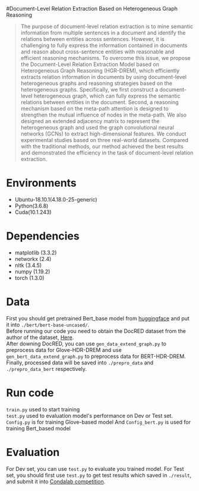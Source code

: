 #Document-Level Relation Extraction Based on Heterogeneous Graph Reasoning
>The purpose of document-level relation extraction is to mine semantic information from multiple sentences in a document and identify the relations between entities across sentences. However, it is challenging to fully express the information contained in documents and reason about cross-sentence entities with reasonable and efficient reasoning mechanisms. To overcome this issue, we propose the Document-Level Relation Extraction Model based on Heterogeneous Graph Reasoning (HGR-DREM), which efficiently extracts relation information in documents by using document-level heterogeneous graphs and reasoning strategies based on the heterogeneous graphs. Specifically, we first construct a document-level heterogeneous graph, which can fully express the semantic relations between entities in the document. Second, a reasoning mechanism based on the meta-path attention is designed to strengthen the mutual influence of nodes in the meta-path. We also designed an extended adjacency matrix to represent the heterogeneous graph and used the graph convolutional neural networks (GCNs) to extract high-dimensional features. We conduct experimental studies based on three real-world datasets. Compared with the traditional methods, our method achieved the best results and demonstrated the efficiency in the task of document-level relation extraction.
# Environments<br>
* Ubuntu-18.10.1(4.18.0-25-generic)<br>
* Python(3.6.8)<br>
* Cuda(10.1.243)<br>
# Dependencies<br>
* matplotlib (3.3.2)<br>
* networkx (2.4)<br>
* nltk (3.4.5)<br>
* numpy (1.19.2)<br>
* torch (1.3.0)<br>

# Data<br>
First you should get pretrained Bert_base model from [huggingface](https://github.com/huggingface/transformers) and put it into `./bert/bert-base-uncased/`. <br>
Before running our code you need to obtain the DocRED dataset from the author of the dataset, [Here](https://github.com/thunlp/DocRED).<br>
After downing DocRED, you can use `gen_data_extend_graph.py` to preprocess data for Glove-HDR-DREM and use `gen_bert_data_extend_graph.py` to preprocess data for BERT-HDR-DREM. Finally, processed data will be saved into `./prepro_data` and `./prepro_data_bert` respectively.<br> 
# Run code<br>
`train.py` used to start training<br>
`test.py` used to evaluation model's performance on Dev or Test set.<br>
`Config.py` is for training Glove-based model And `Config_bert.py` is used for training Bert_based model
# Evaluation<br>
For Dev set, you can use `test.py` to evaluate you trained model.
For Test set, you should first use `test.py` to get test results which saved in `./result`, and submit it into [Condalab competition](https://competitions.codalab.org/competitions/20717).